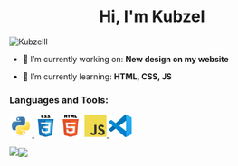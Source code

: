 <h1 align="center">Hi, I'm Kubzel</h1>

<p align="left"> <img src="https://komarev.com/ghpvc/?username=Kubzelll&color=0e75b6&style=flat" alt="Kubzelll" /> </p>

- 🔭 I’m currently working on: **New design on my website**

- 🌱 I’m currently learning: **HTML, CSS, JS**

<h3 align="left">Languages and Tools:</h3>
<p align="left"> <a href="https://www.python.org" target="_blank"> <img src="https://raw.githubusercontent.com/devicons/devicon/master/icons/python/python-original.svg" alt="python" width="40" height="40"/> </a>  <img src="https://raw.githubusercontent.com/devicons/devicon/1119b9f84c0290e0f0b38982099a2bd027a48bf1/icons/css3/css3-original-wordmark.svg" alt="css" width="40" height="40"/> <img src="https://raw.githubusercontent.com/devicons/devicon/1119b9f84c0290e0f0b38982099a2bd027a48bf1/icons/html5/html5-original-wordmark.svg" alt="html" width="40" height="40"/> </a> <a href="https://www.javascript.com" target="_blank"> <img src="https://raw.githubusercontent.com/devicons/devicon/1119b9f84c0290e0f0b38982099a2bd027a48bf1/icons/javascript/javascript-original.svg" alt="javascript" width="40" height="40"/> </a> <a href="https://code.visualstudio.com" target="_blank"> <img src="https://raw.githubusercontent.com/devicons/devicon/1119b9f84c0290e0f0b38982099a2bd027a48bf1/icons/vscode/vscode-original.svg" alt="vscode" width="40" height="40"/> </a> </p>

<p><img align="left" src="https://github-readme-stats.vercel.app/api/top-langs/?username=Kubzelll&layout=compact&card_width=445&hide_border=true&theme=midnight-purple"/></p>
<p><img align="center" src="https://github-readme-streak-stats.herokuapp.com/?user=Kubzelll&"/></p>
